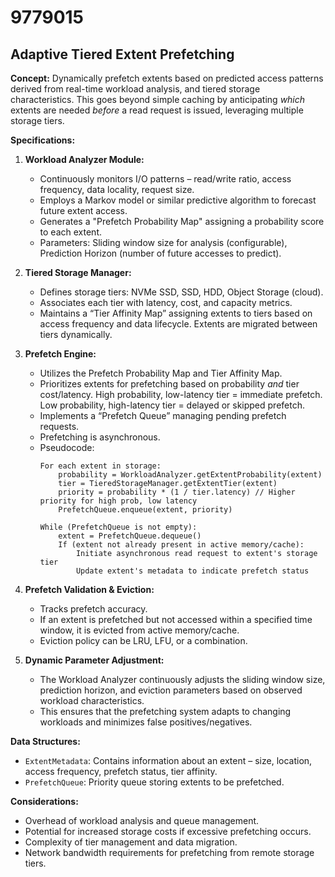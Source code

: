 # 9779015

## Adaptive Tiered Extent Prefetching

**Concept:** Dynamically prefetch extents based on predicted access patterns derived from real-time workload analysis, and tiered storage characteristics. This goes beyond simple caching by anticipating *which* extents are needed *before* a read request is issued, leveraging multiple storage tiers.

**Specifications:**

1.  **Workload Analyzer Module:**
    *   Continuously monitors I/O patterns – read/write ratio, access frequency, data locality, request size.
    *   Employs a Markov model or similar predictive algorithm to forecast future extent access.
    *   Generates a "Prefetch Probability Map" assigning a probability score to each extent.
    *   Parameters: Sliding window size for analysis (configurable), Prediction Horizon (number of future accesses to predict).

2.  **Tiered Storage Manager:**
    *   Defines storage tiers: NVMe SSD, SSD, HDD, Object Storage (cloud).
    *   Associates each tier with latency, cost, and capacity metrics.
    *   Maintains a “Tier Affinity Map” assigning extents to tiers based on access frequency and data lifecycle.  Extents are migrated between tiers dynamically.

3.  **Prefetch Engine:**
    *   Utilizes the Prefetch Probability Map and Tier Affinity Map.
    *   Prioritizes extents for prefetching based on probability *and* tier cost/latency. High probability, low-latency tier = immediate prefetch. Low probability, high-latency tier = delayed or skipped prefetch.
    *   Implements a “Prefetch Queue” managing pending prefetch requests.
    *   Prefetching is asynchronous.
    *   Pseudocode:
        ```
        For each extent in storage:
            probability = WorkloadAnalyzer.getExtentProbability(extent)
            tier = TieredStorageManager.getExtentTier(extent)
            priority = probability * (1 / tier.latency) // Higher priority for high prob, low latency
            PrefetchQueue.enqueue(extent, priority)

        While (PrefetchQueue is not empty):
            extent = PrefetchQueue.dequeue()
            If (extent not already present in active memory/cache):
                Initiate asynchronous read request to extent's storage tier
                Update extent's metadata to indicate prefetch status
        ```

4.  **Prefetch Validation & Eviction:**
    *   Tracks prefetch accuracy.
    *   If an extent is prefetched but not accessed within a specified time window, it is evicted from active memory/cache.
    *   Eviction policy can be LRU, LFU, or a combination.

5. **Dynamic Parameter Adjustment:**
    *   The Workload Analyzer continuously adjusts the sliding window size, prediction horizon, and eviction parameters based on observed workload characteristics. 
    *   This ensures that the prefetching system adapts to changing workloads and minimizes false positives/negatives.

**Data Structures:**

*   `ExtentMetadata`: Contains information about an extent – size, location, access frequency, prefetch status, tier affinity.
*   `PrefetchQueue`: Priority queue storing extents to be prefetched.

**Considerations:**

*   Overhead of workload analysis and queue management.
*   Potential for increased storage costs if excessive prefetching occurs.
*   Complexity of tier management and data migration.
*   Network bandwidth requirements for prefetching from remote storage tiers.